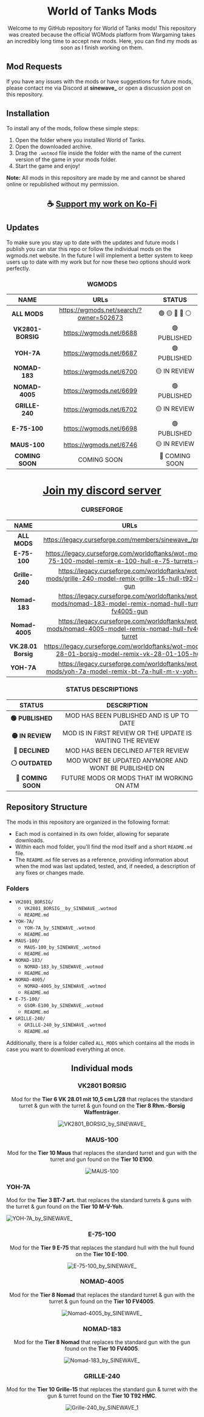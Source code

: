 <div align="center">

# World of Tanks Mods

Welcome to my GitHub repository for World of Tanks mods! This repository was created because the official WGMods platform from Wargaming takes an incredibly long time to accept new mods. Here, you can find my mods as soon as I finish working on them.

</div>

## Mod Requests

If you have any issues with the mods or have suggestions for future mods, please contact me via Discord at **sinewave_** or open a discussion post on this repository.

## Installation

To install any of the mods, follow these simple steps:

1. Open the folder where you installed World of Tanks.
2. Open the downloaded archive.
3. Drag the `.wotmod` file inside the folder with the name of the current version of the game in your mods folder.
4. Start the game and enjoy!

**Note:** All mods in this repository are made by me and cannot be shared online or republished without my permission.

<div align="center">

## ☕ [Support my work on Ko-Fi](https://ko-fi.com/thatsinewave)

</div>

## Updates

To make sure you stay up to date with the updates and future mods I publish you can star this repo or follow the individual mods on the wgmods.net website. In the future I will implement a better system to keep users up to date with my work but for now these two options should work perfectly.

<div align="center">

### WGMODS

| **NAME**          | **URLs**                                | **STATUS**     |
|:-----------------:|:---------------------------------------:|:--------------:|
| **ALL MODS**      | https://wgmods.net/search/?owner=502673 | 🟢 🟡 🔴 🔵 ⚪ |
| **VK2801-BORSIG** | https://wgmods.net/6688                 | 🟢 PUBLISHED   |
| **YOH-7A**        | https://wgmods.net/6687                 | 🟢 PUBLISHED   |
| **NOMAD-183**     | https://wgmods.net/6700                 | 🟡 IN REVIEW   |
| **NOMAD-4005**    | https://wgmods.net/6699                 | 🟢 PUBLISHED   |
| **GRILLE-240**    | https://wgmods.net/6702                 | 🟡 IN REVIEW   |
| **E-75-100**      | https://wgmods.net/6698                 | 🟢 PUBLISHED   |
| **MAUS-100**      | https://wgmods.net/6746                 | 🟡 IN REVIEW   |
| **COMING SOON**   | COMING SOON                             | 🔵 COMING SOON |

<div align="center">

# [Join my discord server](https://discord.gg/2nHHHBWNDw)

</div>

### CURSEFORGE

| **NAME**            | **URLs**                                                                                               |
|:-------------------:|:------------------------------------------------------------------------------------------------------:|
| **ALL MODS**        | https://legacy.curseforge.com/members/sinewave_/projects                                               |
| **E-75-100**        | https://legacy.curseforge.com/worldoftanks/wot-mods/e-75-100-model-remix-e-100-hull-e-75-turrets-guns  |
| **Grille-240**      | https://legacy.curseforge.com/worldoftanks/wot-mods/grille-240-model-remix-grille-15-hull-t92-hmc-gun  |
| **Nomad-183**       | https://legacy.curseforge.com/worldoftanks/wot-mods/nomad-183-model-remix-nomad-hull-turret-fv4005-gun |
| **Nomad-4005**      | https://legacy.curseforge.com/worldoftanks/wot-mods/nomad-4005-model-remix-nomad-hull-fv4005-turret    |
| **VK.28.01 Borsig** | https://legacy.curseforge.com/worldoftanks/wot-mods/vk-28-01-borsig-model-remix-vk-28-01-105-hull      |
| **YOH-7A**          | https://legacy.curseforge.com/worldoftanks/wot-mods/yoh-7a-model-remix-bt-7a-hull-m-v-yoh-turret       |

### STATUS DESCRIPTIONS

| **STATUS**         | **DESCRIPTION**                                             |
|:------------------:|:-----------------------------------------------------------:|
| **🟢 PUBLISHED**   | MOD HAS BEEN PUBLISHED AND IS UP TO DATE                    |
| **🟡 IN REVIEW**   | MOD IS IN FIRST REVIEW OR THE UPDATE IS WAITING THE REVIEW  |
| **🔴 DECLINED**    | MOD HAS BEEN DECLINED AFTER REVIEW                          |
| **⚪ OUTDATED**    | MOD WONT BE UPDATED ANYMORE AND WONT BE PUBLISHED ON        |
| **🔵 COMING SOON** | FUTURE MODS OR MODS THAT IM WORKING ON ATM                  |

</div>

## Repository Structure

The mods in this repository are organized in the following format:

- Each mod is contained in its own folder, allowing for separate downloads.
- Within each mod folder, you'll find the mod itself and a short `README.md` file.
- The `README.md` file serves as a reference, providing information about when the mod was last updated, tested, and, if needed, a description of any fixes or changes made.

### Folders

- `VK2801_BORSIG/`
  - `VK2801_BORSIG__by_SINEWAVE_.wotmod`
  - `README.md`
- `YOH-7A/`
  - `YOH-7A_by_SINEWAVE_.wotmod`
  - `README.md`
- `MAUS-100/`
  - `MAUS-100_by_SINEWAVE_.wotmod`
  - `README.md`
- `NOMAD-183/`
  - `NOMAD-183_by_SINEWAVE_.wotmod`
  - `README.md`
- `NOMAD-4005/`
  - `NOMAD-4005_by_SINEWAVE_.wotmod`
  - `README.md`
- `E-75-100/`
  - `GSOR-E100_by_SINEWAVE_.wotmod`
  - `README.md` 
- `GRILLE-240/`
  - `GRILLE-240_by_SINEWAVE_.wotmod`
  - `README.md` 

Additionally, there is a folder called `ALL_MODS` which contains all the mods in case you want to download everything at once.

<div align="center">

## Individual mods

</div>

<div align="center">

### VK2801 BORSIG

Mod for the **Tier 6 VK 28.01 mit 10,5 cm L/28** that replaces the standard turret & gun with the turret & gun found on the **Tier 8 Rhm.-Borsig Waffenträger**.

![VK2801_BORSIG_by_SINEWAVE_](https://github.com/ThatSINEWAVE/World-Of-Tanks-Mods/assets/133239148/f12e318f-6644-4a64-9fc2-cfa831677981)

</div>

<div align="center">

### MAUS-100

Mod for the **Tier 10 Maus** that replaces the standard turret and gun with the turret and gun found on the **Tier 10 E100**.

![MAUS-100](https://github.com/ThatSINEWAVE/World-Of-Tanks-Mods/assets/133239148/e75b78c7-9df6-4980-8e63-2145d8d27e33)

</div>

### YOH-7A

Mod for the **Tier 3 BT-7 art.** that replaces the standard turrets & guns with the turret & gun found on the **Tier 10 M-V-Yoh**.

![YOH-7A_by_SINEWAVE_](https://github.com/ThatSINEWAVE/World-Of-Tanks-Mods/assets/133239148/486271ac-59f7-4531-b2a4-61a01f016111)

</div>

<div align="center">

### E-75-100

Mod for the **Tier 9 E-75** that replaces the standard hull with the hull found on the **Tier 10 E-100**. 

![E-75-100_by_SINEWAVE_](https://github.com/ThatSINEWAVE/World-Of-Tanks-Mods/assets/133239148/51bf4054-4439-43cb-831b-41a7df6b5a93)

</div>

<div align="center">

### NOMAD-4005

Mod for the **Tier 8 Nomad** that replaces the standard turret & gun with the turret & gun found on the **Tier 10 FV4005**.

![Nomad-4005_by_SINEWAVE_](https://github.com/ThatSINEWAVE/World-Of-Tanks-Mods/assets/133239148/277d4981-d0d8-4c4c-8532-77ff9f410358)

</div>

<div align="center">

### NOMAD-183

Mod for the **Tier 8 Nomad** that replaces the standard gun with the gun found on the **Tier 10 FV4005**.

![Nomad-183_by_SINEWAVE_](https://github.com/ThatSINEWAVE/World-Of-Tanks-Mods/assets/133239148/c9bb901d-e84e-431e-85d3-ec5f2f822230)

</div>

<div align="center">

### GRILLE-240

Mod for the **Tier 10 Grille-15** that replaces the standard gun & turret with the gun & turret found on the **Tier 10 T92 HMC**.

![Grille-240_by_SINEWAVE_1](https://github.com/ThatSINEWAVE/World-Of-Tanks-Mods/assets/133239148/114f8f4d-7066-42b8-98ed-577e2e466a81)

</div>
